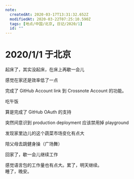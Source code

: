 ```yaml
---
note:
  createdAt: 2020-03-17T13:31:32.652Z
  modifiedAt: 2020-03-22T07:25:10.590Z
  tags: [地点/中国/北京, 日记/2020/1]
  id: ""
---
```


# 2020/1/1 于北京

<!-- @timer "date":"Wed Jan 01 2020 08:33:33 GMT+0800 (CST)" -->

起床了，其实没起床，在床上再歇一会儿

<!-- @timer "date":"Wed Jan 01 2020 09:32:23 GMT+0800 (China Standard Time)","duration":"about 1 hour" -->

感觉在家还是效率低了一点

<!-- @timer "date":"Wed Jan 01 2020 12:18:34 GMT+0800 (China Standard Time)","duration":"about 3 hours" -->

完成了 GitHub Account link 到 Crossnote Account 的功能。

<!-- @timer "date":"Wed Jan 01 2020 13:23:37 GMT+0800 (China Standard Time)","duration":"about 1 hour" -->

吃午饭

<!-- @timer "date":"Wed Jan 01 2020 15:33:30 GMT+0800 (China Standard Time)","duration":"about 2 hours" -->

算是完成了 GitHub OAuth 的支持

<!-- @timer "date":"Wed Jan 01 2020 16:17:57 GMT+0800 (China Standard Time)","duration":"44 minutes" -->

突然间意识到 production deployment 应该禁用掉 playground

<!-- @timer "date":"Wed Jan 01 2020 16:24:16 GMT+0800 (China Standard Time)","duration":"6 minutes" -->

发现家里边儿的这个蔬菜市场变化有点大

<!-- @timer "date":"Wed Jan 01 2020 19:55:43 GMT+0800 (China Standard Time)","duration":"about 4 hours" -->

陪父母去跳健身操（广场舞）

<!-- @timer "date":"Wed Jan 01 2020 21:45:17 GMT+0800 (China Standard Time)","duration":"about 2 hours" -->

回家了，歇一会儿继续工作

<!-- @timer "date":"Wed Jan 01 2020 23:17:55 GMT+0800 (China Standard Time)","duration":"about 2 hours" -->

感觉语言包的工作量也有点大。累了，明天继续。  
睡了，晚安。
